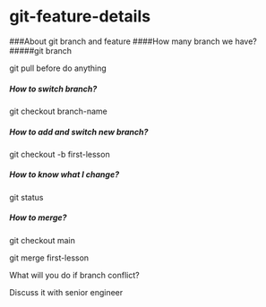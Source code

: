 # git-feature-details
###About git branch and feature
####How many branch we have?
#####git branch
  <p>git pull before do anything</p>
  <h5>How to switch branch?</h5>
  <p>git checkout branch-name</p>
  <h5>How to add and switch new branch?</h5>
  <p>git checkout -b first-lesson</p>
  <h5>How to know what I change?</h5>
  <p>git status</p>
  <h5>How to merge?</h5>
  <p>
    git checkout main
  </p>
  <p>
    git merge first-lesson
  </p>
  <p>What will you do if branch conflict?</p>
  <p>Discuss it with senior engineer</p>
